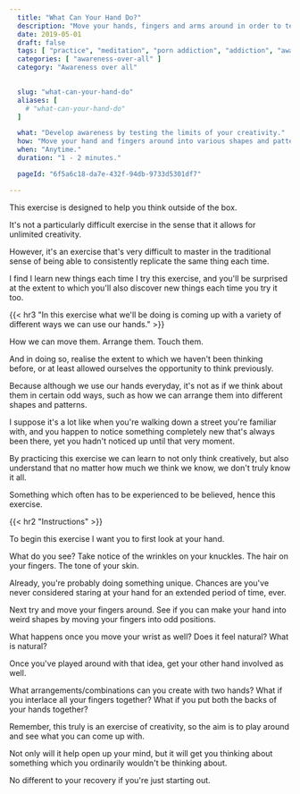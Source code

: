 ```yaml
---
  title: "What Can Your Hand Do?"
  description: "Move your hands, fingers and arms around in order to test your creativity and see which combinations and arrangements you can come up with."
  date: 2019-05-01
  draft: false
  tags: [ "practice", "meditation", "porn addiction", "addiction", "awareness", "awareness exercises", "perspective", "nofap", "neverfap", "neverfap deluxe" ]
  categories: [ "awareness-over-all" ]
  category: "Awareness over all"

  
  slug: "what-can-your-hand-do"
  aliases: [
    # "what-can-your-hand-do"
  ]

  what: "Develop awareness by testing the limits of your creativity."
  how: "Move your hand and fingers around into various shapes and patterns."
  when: "Anytime."
  duration: "1 - 2 minutes."

  pageId: "6f5a6c18-da7e-432f-94db-9733d5301df7"

---
```


<!-- VERY HAPPY WITH EDIT -->

This exercise is designed to help you think outside of the box.

It's not a particularly difficult exercise in the sense that it allows for unlimited creativity. 

However, it's an exercise that's very difficult to master in the traditional sense of being able to consistently replicate the same thing each time.

I find I learn new things each time I try this exercise, and you'll be surprised at the extent to which you'll also discover new things each time you try it too.


{{< hr3 "In this exercise what we'll be doing is coming up with a variety of different ways we can use our hands." >}}


How we can move them. Arrange them. Touch them.

And in doing so, realise the extent to which we haven't been thinking before, or at least allowed ourselves the opportunity to think previously.

Because although we use our hands everyday, it's not as if we think about them in certain odd ways, such as how we can arrange them into different shapes and patterns.

I suppose it's a lot like when you're walking down a street you're familiar with, and you happen to notice something completely new that's always been there, yet you hadn't noticed up until that very moment. 

By practicing this exercise we can learn to not only think creatively, but also understand that no matter how much we think we know, we don't truly know it all. 

Something which often has to be experienced to be believed, hence this exercise. 


{{< hr2 "Instructions" >}}


To begin this exercise I want you to first look at your hand. 

What do you see? Take notice of the wrinkles on your knuckles. The hair on your fingers. The tone of your skin.

Already, you're probably doing something unique. Chances are you've never considered staring at your hand for an extended period of time, ever. 

Next try and move your fingers around. See if you can make your hand into weird shapes by moving your fingers into odd positions. 

What happens once you move your wrist as well? Does it feel natural? What is natural?

Once you've played around with that idea, get your other hand involved as well. 

What arrangements/combinations can you create with two hands? What if you interlace all your fingers together? What if you put both the backs of your hands together?

Remember, this truly is an exercise of creativity, so the aim is to play around and see what you can come up with. 

Not only will it help open up your mind, but it will get you thinking about something which you ordinarily wouldn't be thinking about.

No different to your recovery if you're just starting out.



<!-- 
{{< hr2 "Additional Resources" >}}  -->

<!-- maybe link to other  -->

